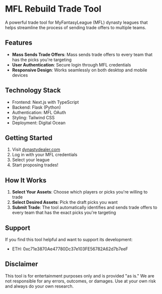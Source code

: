 # MFL Rebuild Trade Tool

A powerful trade tool for MyFantasyLeague (MFL) dynasty leagues that helps streamline the process of sending trade offers to multiple teams.

## Features

- **Mass Sends Trade Offers**: Mass sends trade offers to every team that has the picks you're targeting
- **User Authentication**: Secure login through MFL credentials
- **Responsive Design**: Works seamlessly on both desktop and mobile devices

## Technology Stack

- Frontend: Next.js with TypeScript
- Backend: Flask (Python)
- Authentication: MFL OAuth
- Styling: Tailwind CSS
- Deployment: Digital Ocean

## Getting Started

1. Visit [dynastydealer.com](https://dynastydealer.com)
2. Log in with your MFL credentials
3. Select your league
4. Start proposing trades!

## How It Works

1. **Select Your Assets**: Choose which players or picks you're willing to trade
2. **Select Desired Assets**: Pick the draft picks you want
3. **Submit Trade**: The tool automatically identifies and sends trade offers to every team that has the exact picks you're targeting

## Support

If you find this tool helpful and want to support its development:
- ETH: 0xc71e3870Ae47780Dc37e103FE56782A62d7b7eeF

## Disclaimer

This tool is for entertainment purposes only and is provided "as is." We are not responsible for any errors, outcomes, or damages. Use at your own risk and always do your own research.
